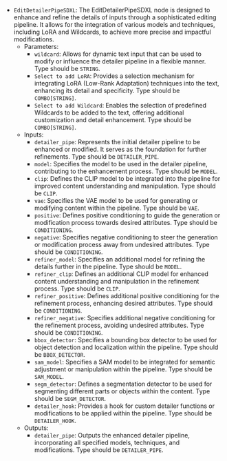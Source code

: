 - `EditDetailerPipeSDXL`: The EditDetailerPipeSDXL node is designed to enhance and refine the details of inputs through a sophisticated editing pipeline. It allows for the integration of various models and techniques, including LoRA and Wildcards, to achieve more precise and impactful modifications.
    - Parameters:
        - `wildcard`: Allows for dynamic text input that can be used to modify or influence the detailer pipeline in a flexible manner. Type should be `STRING`.
        - `Select to add LoRA`: Provides a selection mechanism for integrating LoRA (Low-Rank Adaptation) techniques into the text, enhancing its detail and specificity. Type should be `COMBO[STRING]`.
        - `Select to add Wildcard`: Enables the selection of predefined Wildcards to be added to the text, offering additional customization and detail enhancement. Type should be `COMBO[STRING]`.
    - Inputs:
        - `detailer_pipe`: Represents the initial detailer pipeline to be enhanced or modified. It serves as the foundation for further refinements. Type should be `DETAILER_PIPE`.
        - `model`: Specifies the model to be used in the detailer pipeline, contributing to the enhancement process. Type should be `MODEL`.
        - `clip`: Defines the CLIP model to be integrated into the pipeline for improved content understanding and manipulation. Type should be `CLIP`.
        - `vae`: Specifies the VAE model to be used for generating or modifying content within the pipeline. Type should be `VAE`.
        - `positive`: Defines positive conditioning to guide the generation or modification process towards desired attributes. Type should be `CONDITIONING`.
        - `negative`: Specifies negative conditioning to steer the generation or modification process away from undesired attributes. Type should be `CONDITIONING`.
        - `refiner_model`: Specifies an additional model for refining the details further in the pipeline. Type should be `MODEL`.
        - `refiner_clip`: Defines an additional CLIP model for enhanced content understanding and manipulation in the refinement process. Type should be `CLIP`.
        - `refiner_positive`: Defines additional positive conditioning for the refinement process, enhancing desired attributes. Type should be `CONDITIONING`.
        - `refiner_negative`: Specifies additional negative conditioning for the refinement process, avoiding undesired attributes. Type should be `CONDITIONING`.
        - `bbox_detector`: Specifies a bounding box detector to be used for object detection and localization within the pipeline. Type should be `BBOX_DETECTOR`.
        - `sam_model`: Specifies a SAM model to be integrated for semantic adjustment or manipulation within the pipeline. Type should be `SAM_MODEL`.
        - `segm_detector`: Defines a segmentation detector to be used for segmenting different parts or objects within the content. Type should be `SEGM_DETECTOR`.
        - `detailer_hook`: Provides a hook for custom detailer functions or modifications to be applied within the pipeline. Type should be `DETAILER_HOOK`.
    - Outputs:
        - `detailer_pipe`: Outputs the enhanced detailer pipeline, incorporating all specified models, techniques, and modifications. Type should be `DETAILER_PIPE`.
